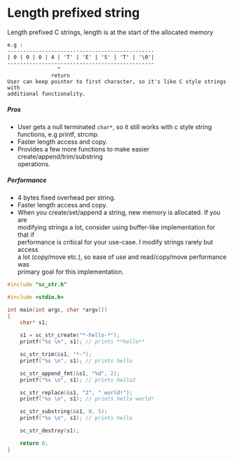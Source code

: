 # Length prefixed string

Length prefixed C strings, length is at the start of the allocated memory

    e.g :
    -----------------------------------------------
    | 0 | 0 | 0 | 4 | 'T' | 'E' | 'S' | 'T' | '\0'|
    -----------------------------------------------
                    ^
                  return
    User can keep pointer to first character, so it's like C style strings with
    additional functionality.

##### Pros
- User gets a null terminated `char*`, so it still works with c style string  
  functions, e.g printf, strcmp.
- Faster length access and copy.
- Provides a few more functions to make easier create/append/trim/substring  
  operations.

##### Performance
- 4 bytes fixed overhead per string.
- Faster length access and copy.
- When you create/set/append a string, new memory is allocated. If you are  
  modifying strings a lot, consider using buffer-like implementation for that if  
  performance is critical for your use-case. I modify strings rarely but access  
  a lot (copy/move etc.), so ease of use and read/copy/move performance was  
  primary goal for this implementation.


```c
#include "sc_str.h"

#include <stdio.h>

int main(int argc, char *argv[])
{
    char* s1;

    s1 = sc_str_create("*-hello-*");
    printf("%s \n", s1); // prints **hello**

    sc_str_trim(&s1, "*-");
    printf("%s \n", s1); // prints hello

    sc_str_append_fmt(&s1, "%d", 2);
    printf("%s \n", s1); // prints hello2

    sc_str_replace(&s1, "2", " world!");
    printf("%s \n", s1); // prints hello world!

    sc_str_substring(&s1, 0, 5);
    printf("%s \n", s1); // prints hello

    sc_str_destroy(s1);

    return 0;
}

```